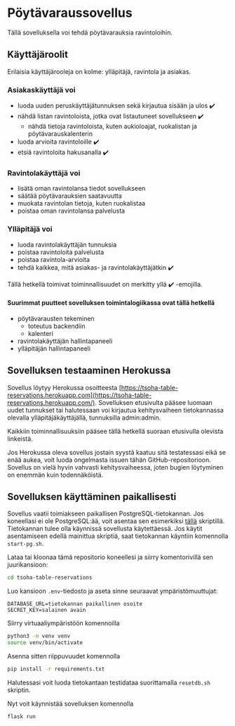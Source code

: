 # Pöytävaraussovellus

Tällä sovelluksella voi tehdä pöytävarauksia ravintoloihin.

## Käyttäjäroolit

Erilaisia käyttäjärooleja on kolme: ylläpitäjä, ravintola ja asiakas.

### Asiakaskäyttäjä voi

- luoda uuden peruskäyttäjätunnuksen sekä kirjautua sisään ja ulos :heavy_check_mark:
- nähdä listan ravintoloista, jotka ovat listautuneet sovellukseen :heavy_check_mark:
  - nähdä tietoja ravintoloista, kuten aukioloajat, ruokalistan ja pöytävarauskalenterin
- luoda arvioita ravintoloille :heavy_check_mark:
- etsiä ravintoloita hakusanalla :heavy_check_mark:

### Ravintolakäyttäjä voi

- lisätä oman ravintolansa tiedot sovellukseen
- säätää pöytävarauksien saatavuutta
- muokata ravintolan tietoja, kuten ruokalistaa
- poistaa oman ravintolansa palvelusta

### Ylläpitäjä voi

- luoda ravintolakäyttäjän tunnuksia
- poistaa ravintoloita palvelusta
- poistaa ravintola-arvioita
- tehdä kaikkea, mitä asiakas- ja ravintolakäyttäjätkin :heavy_check_mark:

Tällä hetkellä toimivat toiminnallisuudet on merkitty yllä :heavy_check_mark: -emojilla.

#### Suurimmat puutteet sovelluksen toimintalogiikassa ovat tällä hetkellä

- pöytävarausten tekeminen
  - toteutus backendiin
  - kalenteri
- ravintolakäyttäjän hallintapaneeli
- ylläpitäjän hallintapaneeli

## Sovelluksen testaaminen Herokussa

Sovellus löytyy Herokussa osoitteesta [https://tsoha-table-reservations.herokuapp.com](https://tsoha-table-reservations.herokuapp.com/). Sovelluksen etusivulta pääsee luomaan uudet tunnukset tai halutessaan voi kirjautua kehitysvaiheen tietokannassa olevalla ylläpitäjäkäyttäjällä, tunnuksilla admin:admin.

Kaikkiin toiminnallisuuksiin pääsee tällä hetkellä suoraan etusivulla olevista linkeistä.

Jos Herokussa oleva sovellus jostain syystä kaatuu sitä testatessasi eikä se enää aukea, voit luoda ongelmasta issuen tähän GitHub-repositorioon. Sovellus on vielä hyvin vahvasti kehitysvaiheessa, joten bugien löytyminen on enemmän kuin todennäköistä.

## Sovelluksen käyttäminen paikallisesti

Sovellus vaatii toimiakseen paikallisen PostgreSQL-tietokannan. Jos koneellasi ei ole PostgreSQL:ää, voit asentaa sen esimerkiksi [tällä](https://github.com/hy-tsoha/local-pg) skriptillä. Tietokannan tulee olla käynnissä sovellusta käytettäessä. Jos käytit asentamiseen edellä mainittua skriptiä, saat tietokannan käyntiin komennolla `start-pg.sh`.

Lataa tai kloonaa tämä repositorio koneellesi ja siirry komentorivillä sen juurikansioon:

```bash
cd tsoha-table-reservations
```

Luo kansioon `.env`-tiedosto ja aseta sinne seuraavat ympäristömuuttujat:

```
DATABASE_URL=tietokannan paikallinen osoite
SECRET_KEY=salainen avain
```

Siirry virtuaaliympäristöön komennoilla

```bash
python3 -m venv venv
source venv/bin/activate
```

Asenna sitten riippuvuudet komennolla

```bash
pip install -r requirements.txt
```

Halutessasi voit luoda tietokantaan testidataa suorittamalla `resetdb.sh` skriptin.

Nyt voit käynnistää sovelluksen komennolla

```bash
flask run
```
